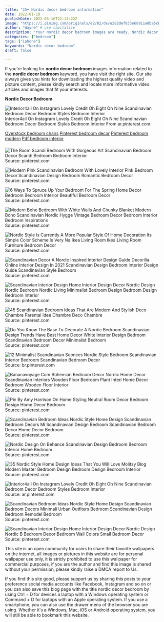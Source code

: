 ```yaml
---
title: "35+ Nordic decor bedroom information"
date: 2022-01-19
publishDate: 2022-05-16T22:12:22Z
image: "https://i.pinimg.com/originals/e2/82/de/e282def833e68911e0ba5cbd6d8086ef.jpg"
author: "Wayne" # use capitalize
description: "Your Nordic decor bedroom images are ready. Nordic decor bedroom are a topic that is being searched for and liked by netizens now. You can Find and Download the Nordic decor bedroom files here. Download all royalty-free photos and vectors."
categories: ["bedroom"]
tags: ["iphone"]
keywords: "Nordic decor bedroom"
draft: false

---
```


If you're looking for **nordic decor bedroom** images information related to the **nordic decor bedroom** keyword, you have visit the right  site.  Our site always  gives you  hints  for downloading  the highest  quality video and picture  content, please kindly search and locate more informative video articles and images  that fit your interests.

**Nordic Decor Bedroom**. 

![Interior4all On Instagram Lovely Credit Oh Eight Oh Nine Scandinavian Bedroom Decor Bedroom Styles Bedroom Interior](https://i.pinimg.com/originals/48/d6/4e/48d64e1279ff1847842e8e46f0102402.jpg "Interior4all On Instagram Lovely Credit Oh Eight Oh Nine Scandinavian Bedroom Decor Bedroom Styles Bedroom Interior")
Interior4all On Instagram Lovely Credit Oh Eight Oh Nine Scandinavian Bedroom Decor Bedroom Styles Bedroom Interior From ar.pinterest.com

[Overstock bedroom chairs](/overstock-bedroom-chairs/)
[Pinterest bedroom decor](/pinterest-bedroom-decor/)
[Pinterest bedroom modern](/pinterest-bedroom-modern/)
[Pdf bedroom interior](/pdf-bedroom-interior/)



### 

 


![The Room Scandi Bedroom With Gorgeous Art Scandinavian Bedroom Decor Scandi Bedroom Bedroom Interior](https://i.pinimg.com/736x/c4/dc/f8/c4dcf83f89380536ebe68b309a7e6e78--black-headboard-bedroom-black-white-and-grey-bedroom.jpg "The Room Scandi Bedroom With Gorgeous Art Scandinavian Bedroom Decor Scandi Bedroom Bedroom Interior")
Source: pinterest.com

 

![Modern Pink Scandinavian Bedroom With Lovely Interior Pink Bedroom Decor Scandinavian Design Bedroom Romantic Bedroom Decor](https://i.pinimg.com/474x/89/3d/93/893d9388361f5a691c36211463ecc72c.jpg "Modern Pink Scandinavian Bedroom With Lovely Interior Pink Bedroom Decor Scandinavian Design Bedroom Romantic Bedroom Decor")
Source: pinterest.com

 

![6 Ways To Spruce Up Your Bedroom For The Spring Home Decor Bedroom Bedroom Interior Beautiful Bedroom Decor](https://i.pinimg.com/736x/29/0b/8a/290b8a96dc15f4730c54434f7fcdef32.jpg "6 Ways To Spruce Up Your Bedroom For The Spring Home Decor Bedroom Bedroom Interior Beautiful Bedroom Decor")
Source: pinterest.com

 

![Modern Boho Bedroom With White Walls And Chunky Blanket Modern Boho Scandinavian Nordic Hygge Vintage Bedroom Decor Bedroom Interior Bedroom Inspirations](https://i.pinimg.com/originals/6d/7d/07/6d7d0749c04f3ddb9199338e3bde4b0c.jpg "Modern Boho Bedroom With White Walls And Chunky Blanket Modern Boho Scandinavian Nordic Hygge Vintage Bedroom Decor Bedroom Interior Bedroom Inspirations")
Source: pinterest.com

 

![Nordic Style Is Currently A More Popular Style Of Home Decoration Its Simple Color Scheme Is Very Na Ikea Living Room Ikea Living Room Furniture Bedroom Decor](https://i.pinimg.com/564x/0c/e8/91/0ce891c2c1ff3f8b203db8e3358da11d.jpg "Nordic Style Is Currently A More Popular Style Of Home Decoration Its Simple Color Scheme Is Very Na Ikea Living Room Ikea Living Room Furniture Bedroom Decor")
Source: pinterest.com

 

![Scandinavian Decor A Nordic Inspired Interior Design Guide Decorilla Online Interior Design In 2021 Scandinavian Design Bedroom Interior Design Guide Scandinavian Style Bedroom](https://i.pinimg.com/originals/4b/a0/27/4ba027bb05934507d7115021269ff332.png "Scandinavian Decor A Nordic Inspired Interior Design Guide Decorilla Online Interior Design In 2021 Scandinavian Design Bedroom Interior Design Guide Scandinavian Style Bedroom")
Source: pinterest.com

 

![Scandinavian Interior Design Home Interior Design Decor Nordic Design Nordic Bedroom Nordic Living Minimalist Bedroom Design Bedroom Design Bedroom Interior](https://i.pinimg.com/564x/e1/da/13/e1da13b92d9f23c3e1d258fef4cae146.jpg "Scandinavian Interior Design Home Interior Design Decor Nordic Design Nordic Bedroom Nordic Living Minimalist Bedroom Design Bedroom Design Bedroom Interior")
Source: pinterest.com

 

![45 Scandinavian Bedroom Ideas That Are Modern And Stylish Deco Chambre Parental Idee Chambre Deco Chambre](https://i.pinimg.com/originals/5c/eb/06/5ceb064346f7a4aebf60ba987cade2c6.jpg "45 Scandinavian Bedroom Ideas That Are Modern And Stylish Deco Chambre Parental Idee Chambre Deco Chambre")
Source: pinterest.com

 

![Do You Know The Base To Decorate A Nordic Bedroom Scandinavian Design Trends Have Best Home Decor White Interior Design Bedroom Scandinavian Bedroom Decor Minimalist Bedroom](https://i.pinimg.com/564x/af/16/86/af168613956aa4dee3c2311d844a035d.jpg "Do You Know The Base To Decorate A Nordic Bedroom Scandinavian Design Trends Have Best Home Decor White Interior Design Bedroom Scandinavian Bedroom Decor Minimalist Bedroom")
Source: pinterest.com

 

![12 Minimalist Scandinavian Sconces Nordic Style Bedroom Scandinavian Interior Bedroom Scandinavian Bedroom Decor](https://i.pinimg.com/originals/e8/1c/ef/e81cef32b56ae2143d1f3e9fe43284db.jpg "12 Minimalist Scandinavian Sconces Nordic Style Bedroom Scandinavian Interior Bedroom Scandinavian Bedroom Decor")
Source: br.pinterest.com

 

![Bananavoyage Com Bohemian Bedroom Decor Nordic Home Decor Scandinavian Interiors Wooden Floor Bedroom Plant Interi Home Decor Bedroom Wooden Floor Interior](https://i.pinimg.com/564x/65/6e/20/656e20a1f1cde50714f301fe0b9ea1d6.jpg "Bananavoyage Com Bohemian Bedroom Decor Nordic Home Decor Scandinavian Interiors Wooden Floor Bedroom Plant Interi Home Decor Bedroom Wooden Floor Interior")
Source: pinterest.com

 

![Pin By Amy Harrison On Home Styling Neutral Room Decor Bedroom Design Home Decor Bedroom](https://i.pinimg.com/originals/b9/6d/19/b96d19a75da145e2571ade9c1609f1ab.jpg "Pin By Amy Harrison On Home Styling Neutral Room Decor Bedroom Design Home Decor Bedroom")
Source: pinterest.com

 

![Scandinavian Bedroom Ideas Nordic Style Home Design Scandinavian Bedroom Decors Mi Scandinavian Design Bedroom Scandinavian Bedroom Decor Home Decor Bedroom](https://i.pinimg.com/originals/de/30/32/de3032ea764394e3ad60721239bc5713.jpg "Scandinavian Bedroom Ideas Nordic Style Home Design Scandinavian Bedroom Decors Mi Scandinavian Design Bedroom Scandinavian Bedroom Decor Home Decor Bedroom")
Source: pinterest.com

 

![Nordic Design On Behance Scandinavian Design Bedroom Bedroom Interior Home Bedroom](https://i.pinimg.com/originals/7b/55/3d/7b553d8a6723b19210aec55d2ea24202.jpg "Nordic Design On Behance Scandinavian Design Bedroom Bedroom Interior Home Bedroom")
Source: pinterest.com

 

![35 Nordic Style Home Design Ideas That You Will Love Molitsy Blog Modern Master Bedroom Design Bedroom Design Bedroom Interior](https://i.pinimg.com/originals/9b/f8/ca/9bf8ca21e15e973c9e78dc8fde6ae48f.png "35 Nordic Style Home Design Ideas That You Will Love Molitsy Blog Modern Master Bedroom Design Bedroom Design Bedroom Interior")
Source: pinterest.com

 

![Interior4all On Instagram Lovely Credit Oh Eight Oh Nine Scandinavian Bedroom Decor Bedroom Styles Bedroom Interior](https://i.pinimg.com/originals/48/d6/4e/48d64e1279ff1847842e8e46f0102402.jpg "Interior4all On Instagram Lovely Credit Oh Eight Oh Nine Scandinavian Bedroom Decor Bedroom Styles Bedroom Interior")
Source: ar.pinterest.com

 

![Scandinavian Bedroom Ideas Nordic Style Home Design Scandinavian Bedroom Decors Minimali Urban Outfiters Bedroom Scandinavian Design Bedroom Remodel Bedroom](https://i.pinimg.com/564x/21/31/88/213188f01f1047ee5fc36b1a091b7209.jpg "Scandinavian Bedroom Ideas Nordic Style Home Design Scandinavian Bedroom Decors Minimali Urban Outfiters Bedroom Scandinavian Design Bedroom Remodel Bedroom")
Source: pinterest.com

 

![Scandinavian Interior Design Home Interior Design Decor Nordic Design Nordic B Bedroom Decor Bedroom Wall Colors Small Bedroom Decor](https://i.pinimg.com/originals/e2/82/de/e282def833e68911e0ba5cbd6d8086ef.jpg "Scandinavian Interior Design Home Interior Design Decor Nordic Design Nordic B Bedroom Decor Bedroom Wall Colors Small Bedroom Decor")
Source: pinterest.com

 

This site is an open community for users to share their favorite wallpapers on the internet, all images or pictures in this website are for personal wallpaper use only, it is stricly prohibited to use this wallpaper for commercial purposes, if you are the author and find this image is shared without your permission, please kindly raise a DMCA report to Us.

If you find this site good, please support us by sharing this posts to your preference social media accounts like Facebook, Instagram and so on or you can also save this blog page with the title nordic decor bedroom by using Ctrl + D for devices a laptop with a Windows operating system or Command + D for laptops with an Apple operating system. If you use a smartphone, you can also use the drawer menu of the browser you are using. Whether it's a Windows, Mac, iOS or Android operating system, you will still be able to bookmark this website.
